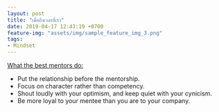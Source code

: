 ```yaml
---
layout: post
title: "เมื่อถึงเวลาที่เรา"
date: 2019-04-17 12:43:19 +0700
feature-img: "assets/img/sample_feature_img_3.png"
tags:
- Mindset
---
```

[What the best mentors do:](https://getpocket.com/explore/item/what-the-best-mentors-do)
- Put the relationship before the mentorship.
- Focus on character rather than competency.
- Shout loudly with your optimism, and keep quiet with your cynicism.
- Be more loyal to your mentee than you are to your company.
